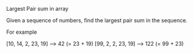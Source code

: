 Largest Pair sum in array

Given a sequence of numbers, find the largest pair sum in the sequence.

For example

[10, 14, 2, 23, 19] --> 42 (= 23 + 19)
[99, 2, 2, 23, 19] --> 122 (= 99 + 23)
